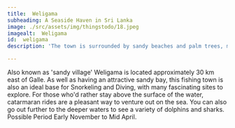 ```yaml
---
title:  Weligama
subheading: A Seaside Haven in Sri Lanka
image: ./src/assets/img/thingstodo/18.jpeg
imagealt:  Weligama
id:  weligama
description: 'The town is surrounded by sandy beaches and palm trees, making it an ideal destination for those looking for a relaxing beach getaway.'

---
```

 Also known as 'sandy village' Weligama is located approximately 30 km east of Galle. As well as having an attractive sandy bay, this fishing town is also an ideal base for Snorkeling and Diving, with many fascinating sites to explore. For those who'd rather stay above the surface of the water, catarmaran rides are a pleasant way to venture out on the sea. You can also go out further to the deeper waters to see a variety of dolphins and sharks. Possible Period Early November to Mid April.